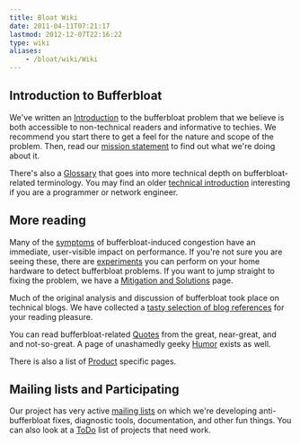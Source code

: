 ```yaml
---
title: Bloat Wiki
date: 2011-04-11T07:21:17
lastmod: 2012-12-07T22:16:22
type: wiki
aliases:
    - /bloat/wiki/Wiki
---
```

Introduction to Bufferbloat
---------------------------

We've written an [Introduction](./Introduction.md) to the bufferbloat problem
that we believe is both accessible to non-technical readers and
informative to techies. We recommend you start there to get a feel for
the nature and scope of the problem. Then, read our
[mission statement](Mission.md) to find out what we're doing
about it.

There's also a [Glossary](Glossary.md) that goes into more technical depth
on bufferbloat-related terminology. You may find an older
[technical introduction](TechnicalIntro.md) interesting if you
are a programmer or network engineer.

More reading
------------

Many of the [symptoms](CongestionSymptoms.md) of
bufferbloat-induced congestion have an immediate, user-visible impact on
performance. If you're not sure you are seeing these, there are
[experiments](Experiments.md) you can perform on your home
hardware to detect bufferbloat problems. If you want to jump straight to
fixing the problem, we have a
[Mitigation and Solutions](Mitigations_and_Solutions.md) page.

Much of the original analysis and discussion of bufferbloat took place
on technical blogs. We have collected a
[tasty selection of blog references](Good_blog_discussions.md)
for your reading pleasure.

You can read bufferbloat-related [Quotes](Quotes.md) from the great,
near-great, and and not-so-great. A page of unashamedly geeky
[Humor](Humor.md) exists as well.

There is also a list of [Product](Product.md) specific pages.

Mailing lists and Participating
-------------------------------

Our project has very active [mailing
lists](https://lists.bufferbloat.net) on which we're developing
anti-bufferbloat fixes, diagnostic tools, documentation, and other fun
things. You can also look at a [ToDo](ToDo.md) list of projects that
need work.

